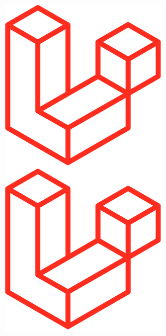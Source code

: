 <img src="public/data/image/laravel.png" alt="laravel">
<img src="public/data/image/laravel.png" alt="vuetify">
